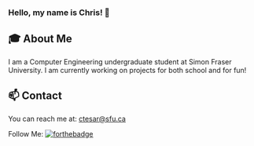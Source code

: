 ### Hello, my name is Chris! 👋

<!--
**christophertesar/christophertesar** is a ✨ _special_ ✨ repository because its `README.md` (this file) appears on your GitHub profile.

Here are some ideas to get you started:

- 🔭 I’m currently working on ...
- 🌱 I’m currently learning ...
- 👯 I’m looking to collaborate on ...
- 🤔 I’m looking for help with ...
- 💬 Ask me about ...
- 📫 How to reach me: ...
- 😄 Pronouns: ...
- ⚡ Fun fact: ...
-->
## :mortar_board: About Me

I am a Computer Engineering undergraduate student at Simon Fraser University. I am currently working on projects for both school and for fun!


## 📫 Contact
You can reach me at: ctesar@sfu.ca

Follow Me:
[![forthebadge](https://img.shields.io/github/followers/christophertesar?label=GitHub&style=social)](https://github.com/christophertesar)
